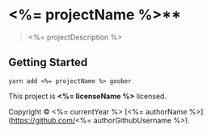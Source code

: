 # <%= projectName %>**
> <%= projectDescription %>

## Getting Started 

```shell
yarn add <%= projectName %> goober
```

This project is **<%= licenseName %>** licensed.

Copyright © <%= currentYear %> [<%= authorName %>](https://github.com/<%= authorGithubUsername %>).
